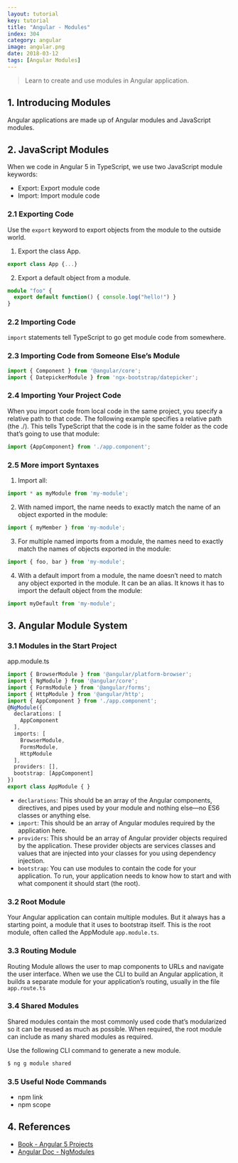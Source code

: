 ```yaml
---
layout: tutorial
key: tutorial
title: "Angular - Modules"
index: 304
category: angular
image: angular.png
date: 2018-03-12
tags: [Angular Modules]
---
```


> Learn to create and use modules in Angular application.

## 1. Introducing Modules
Angular applications are made up of Angular modules and JavaScript modules.
## 2. JavaScript Modules
When we code in Angular 5 in TypeScript, we use two JavaScript module keywords:
* Export: Export module code
* Import: Import module code

### 2.1 Exporting Code
Use the `export` keyword to export objects from the module to the outside world.  
1) Export the class App.
```typescript
export class App {...}
```
2) Export a default object from a module.
```typescript
module "foo" {
  export default function() { console.log("hello!") }
}
```
### 2.2 Importing Code
`import` statements tell TypeScript to go get module code from somewhere.
### 2.3 Importing Code from Someone Else’s Module
```typescript
import { Component } from '@angular/core';
import { DatepickerModule } from 'ngx-bootstrap/datepicker';
```
### 2.4 Importing Your Project Code
When you import code from local code in the same project, you specify a relative path to that code. The following example specifies a relative path (the ./). This tells TypeScript that the code is in the same folder as the code that’s going to use that module:
```typescript
import {AppComponent} from './app.component';
```
### 2.5 More import Syntaxes
1) Import all:
```typescript
import * as myModule from 'my-module';
```
2) With named import, the name needs to exactly match the name of an object exported in the module:
```typescript
import { myMember } from 'my-module';
```
3) For multiple named imports from a module, the names need to exactly match the names of objects exported in the module:
```typescript
import { foo, bar } from 'my-module';
````
4) With a default import from a module, the name doesn’t need to match any object exported in the module. It can be an alias. It knows it has to import the default object from the module:
```typescript
import myDefault from 'my-module';
```

## 3. Angular Module System
### 3.1 Modules in the Start Project
app.module.ts
```typescript
import { BrowserModule } from '@angular/platform-browser';
import { NgModule } from '@angular/core';
import { FormsModule } from '@angular/forms';
import { HttpModule } from '@angular/http';
import { AppComponent } from './app.component';
@NgModule({
  declarations: [
    AppComponent
  ],
  imports: [
    BrowserModule,
    FormsModule,
    HttpModule
  ],
  providers: [],
  bootstrap: [AppComponent]
})
export class AppModule { }
```
* `declarations`: This should be an array of the Angular components, directives, and pipes used by your module and nothing else—no ES6 classes or anything else.
* `import`: This should be an array of Angular modules required by the application here.
* `providers`: This should be an array of Angular provider objects required by the application. These provider objects are services classes and values that are injected into your classes for you using dependency injection.
* `bootstrap`: You can use modules to contain the code for your application. To run, your application needs to know how to start and with what component it should start (the root).

### 3.2 Root Module
Your Angular application can contain multiple modules. But it always has a starting point, a module that it uses to bootstrap itself. This is the root module, often called the AppModule `app.module.ts`.
### 3.3 Routing Module
Routing Module allows the user to map components to URLs and navigate the user interface. When we use the CLI to build an Angular application, it builds a separate module for your application’s routing, usually in the file `app.route.ts`
### 3.4 Shared Modules
Shared modules contain the most commonly used code that’s modularized so it can be reused as much as possible. When required, the root module can include as many shared modules as required.

Use the following CLI command to generate a new module.
```sh
$ ng g module shared
```
### 3.5 Useful Node Commands
* npm link
* npm scope

## 4. References
* [Book - Angular 5 Projects](https://www.amazon.com/Angular-Projects-Learn-Single-Applications/dp/148423278X)
* [Angular Doc - NgModules](https://angular.io/guide/ngmodules)
